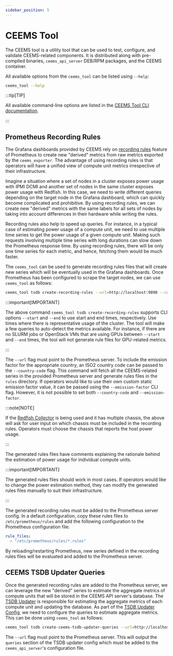 ```yaml
---
sidebar_position: 5
---
```


# CEEMS Tool

The CEEMS tool is a utility tool that can be used to test, configure, and validate
CEEMS-related components. It is distributed along with pre-compiled binaries,
`ceems_api_server` DEB/RPM packages, and the CEEMS container.

All available options from the `ceems_tool` can be listed using `--help`:

```bash
ceems_tool --help
```

:::tip[TIP]

All available command-line options are listed in the
[CEEMS Tool CLI documentation](../cli/ceems-tool.md).

:::

## Prometheus Recording Rules

The Grafana dashboards provided by CEEMS rely on
[recording rules](https://prometheus.io/docs/prometheus/latest/configuration/recording_rules/)
feature of Prometheus to create new "derived" metrics from raw metrics exported by the
`ceems_exporter`. The advantage of using recording rules is that operators will have a unified
view of compute unit metrics irrespective of their infrastructure.

Imagine a situation where a set of nodes in a cluster exposes power usage with
IPMI DCMI and another set of nodes in the same cluster exposes power usage with Redfish. In this
case, we need to write different queries depending on the target node in the Grafana dashboard,
which can quickly become complicated and prohibitive. By using recording rules, we can create
new "derived" metrics with the same labels for all sets of nodes by taking into account differences
in their hardware while writing the rules.

Recording rules also help to speed up queries. For instance, in a typical case of estimating
power usage of a compute unit, we need to use multiple time series to get the power usage of a given
compute unit. Making such requests involving multiple time series with long durations can slow down
the Prometheus response time. By using recording rules, there will be only one time series for each
metric, and hence, fetching them would be much faster.

The `ceems_tool` can be used to generate recording rules files that will create new series which will
be eventually used in the Grafana dashboards. Once Prometheus has been configured to scrape the
target nodes, we can use `ceems_tool` as follows:

```bash
ceems_tool tsdb create-recording-rules --url=http://localhost:9090 --country-code=FR
```

:::important[IMPORTANT]

The above command `ceems_tool tsdb create-recording-rules` supports CLI options
`--start` and `--end` to use start and end times, respectively. Use times where there
is representative usage of the cluster. The tool will make a few queries to auto-detect
the metrics available. For instance, if there are no SLURM jobs or OpenStack VMs that are
using GPUs between `--start` and `--end` times, the tool will not generate rule files
for GPU-related metrics.

:::

The `--url` flag must point to the Prometheus server. To include the emission factor for the appropriate country,
an ISO2 country code can be passed to the `--country-code` flag. This command will fetch all the CEEMS-related
series in the provided Prometheus server and generate rules files in the `rules` directory. If operators
would like to use their own custom static emission factor value, it can be passed using
the `--emission-factor` CLI flag. However, it is not possible to set both `--country-code` and
`--emission-factor`.

:::note[NOTE]

If the [Redfish Collector](../configuration/ceems-exporter.md#redfish-collector) is being used and it has
multiple chassis, the above will ask for user input on which chassis must be included in the
recording rules. Operators must choose the chassis that reports the host power usage.

:::

The generated rules files have comments explaining the rationale behind the estimation of power usage
for individual compute units.

:::important[IMPORTANT]

The generated rules files should work in most cases. If operators would like to change the
power estimation method, they can modify the generated rules files manually to suit their
infrastructure.

:::

The generated recording rules must be added to the Prometheus server config. In a default configuration,
copy these rules files to `/etc/prometheus/rules` and add the following configuration to the Prometheus
configuration file:

```yaml
rule_files:
  - "/etc/prometheus/rules/*.rules"
```

By reloading/restarting Prometheus, new series defined in the recording rules files will be evaluated
and added to the Prometheus server.

## CEEMS TSDB Updater Queries

Once the generated recording rules are added to the Prometheus server, we can leverage the new "derived"
series to estimate the aggregate metrics of compute units that will be stored in the CEEMS API server's database.
The [TSDB Updater](../components/ceems-api-server.md#updaters) is responsible for estimating the aggregate
metrics of each compute unit and updating the database. As part of the
[TSDB Updater Config](../configuration/config-reference.md#updater_config), we need to configure the
queries to estimate aggregate metrics. This can be done using `ceems_tool` as follows:

```bash
ceems_tool tsdb create-ceems-tsdb-updater-queries --url=http://localhost:9090
```

The `--url` flag must point to the Prometheus server. This will output the `queries` section of the TSDB
updater config which must be added to the `ceems_api_server`'s configuration file.
